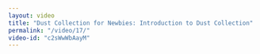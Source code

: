 ```yaml
---
layout: video
title: "Dust Collection for Newbies: Introduction to Dust Collection"
permalink: "/video/17/"
video-id: "c2sWwWbAayM"
---
```

